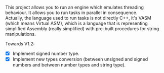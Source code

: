 This project allows you to run an engine which emulates threading behaviour. It allows you to run tasks in parallel in consequence.  
Actually, the language used to run tasks is not directly C++, it's VASM (which means Virtual ASM), which is a language that is representing
simplified Assembly (really simplified) with pre-built procedures for string manipulations.

Towards V1.2:
- [x] Implement signed number type.
- [x] Implement new types conversion (between unsigned and signed numbers and between number types and string type).